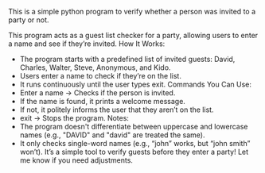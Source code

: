 This is a simple python program to verify whether a person was invited to a party or not.

This program acts as a guest list checker for a party, allowing users to enter a name and see if they’re invited.
How It Works:
- The program starts with a predefined list of invited guests: David, Charles, Walter, Steve, Anonymous, and Kido.
- Users enter a name to check if they’re on the list.
- It runs continuously until the user types exit.
Commands You Can Use:
- Enter a name → Checks if the person is invited.
- If the name is found, it prints a welcome message.
- If not, it politely informs the user that they aren’t on the list.
- exit → Stops the program.
Notes:
- The program doesn't differentiate between uppercase and lowercase names (e.g., "DAVID" and "david" are treated the same).
- It only checks single-word names (e.g., “john” works, but “john smith” won’t).
It’s a simple tool to verify guests before they enter a party! Let me know if you need adjustments. 
